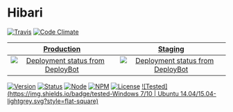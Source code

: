 # Hibari

[![Travis](https://magnum.travis-ci.com/wopian/skylark.svg?token=yBoQEdu6zS8uoXWWoq3Q&branch=master)](https://magnum.travis-ci.com/wopian/skylark)
[![Code Climate](https://codeclimate.com/repos/5612799869568064350010e4/badges/3596865e43975423fa9a/gpa.svg)](https://codeclimate.com/repos/5612799869568064350010e4/feed)

[Production](https://hb.wopian.me) | [Staging](https://staging.wopian.me)
:---: | :---:
[![Deployment status from DeployBot](https://wopian-hb.deploybot.com/badge/88313865898261/46786.svg)](https://wopian-hb.deploybot.com/) | [![Deployment status from DeployBot](https://wopian-hb.deploybot.com/badge/34534835944506/46784.svg)](https://wopian-hb.deploybot.com/)

[![Version](https://img.shields.io/badge/version-0.5.5-brightgreen.svg?style=flat-square)]()
[![Status](https://img.shields.io/badge/status-in--dev-yellow.svg?style=flat-square)]()
[![Node](https://img.shields.io/badge/node-4.1.1-green.svg?style=flat-square)](https://nodejs.org/)
[![NPM](https://img.shields.io/badge/npm-3.3.4-green.svg?style=flat-square)](https://nodejs.org/)
[![License](https://img.shields.io/badge/license-MIT-blue.svg?style=flat-square)](http://mit-license.org/)
[![Tested](https://img.shields.io/badge/tested-Windows 7/10 | Ubuntu 14.04/15.04-lightgrey.svg?style=flat-square)]()
